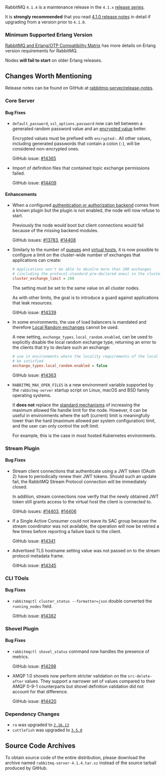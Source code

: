 RabbitMQ `4.1.4` is a maintenance release in the `4.1.x` [release series](https://www.rabbitmq.com/release-information).

It is **strongly recommended** that you read [4.1.0 release notes](https://github.com/rabbitmq/rabbitmq-server/releases/tag/v4.1.0)
in detail if upgrading from a version prior to `4.1.0`.


### Minimum Supported Erlang Version

[RabbitMQ and Erlang/OTP Compatibility Matrix](https://www.rabbitmq.com/docs/which-erlang) has more details on Erlang version requirements for RabbitMQ.

Nodes **will fail to start** on older Erlang releases.


## Changes Worth Mentioning

Release notes can be found on GitHub at [rabbitmq-server/release-notes](https://github.com/rabbitmq/rabbitmq-server/tree/v4.1.x/release-notes).


### Core Server

#### Bug Fixes

 * `default_password`, `ssl_options.password` now can tell between a generated random password
   value and an [encrypted value](https://www.rabbitmq.com/docs/configure#configuration-encryption) better.

   Encrypted values must be prefixed with `encrypted:`. All other values, including
   generated passwords that contain a colon (`:`), will be considered non-encrypted ones.

   GitHub issue: [#14365](https://github.com/rabbitmq/rabbitmq-server/pull/14365)

 * Import of definition files that contained topic exchange permissions failed.

   GitHub issue: [#14409](https://github.com/rabbitmq/rabbitmq-server/pull/14409)

#### Enhancements

 * When a configured [authentication or authorization backend](https://www.rabbitmq.com/docs/access-control#backends) comes from a known
   plugin but the plugin is not enabled, the node will now refuse to start.

   Previously the node would boot but client connections would fail because
   of the missing backend modules.

   GitHub issues: [#13783](https://github.com/rabbitmq/rabbitmq-server/discussions/13783), [#14408](https://github.com/rabbitmq/rabbitmq-server/pull/14408)

 * Similarly to the number of [queues](https://github.com/rabbitmq/rabbitmq-server/pull/11196) and [virtual hosts](https://github.com/rabbitmq/rabbitmq-server/pull/7798), it is now possible
   to configure a limit on the cluster-wide number of exchanges that applications
   can create:

   ```ini
   # Applications won't be able to decalre more than 200 exchanges
   # (including the protocol-standard pre-declared ones) in the cluster
   cluster_exchange_limit = 200
   ```

   The setting must be set to the same value on all cluster nodes.

   As with other limits, the goal is to introduce a guard against applications
   that leak resources.

   GitHub issue: [#14339](https://github.com/rabbitmq/rabbitmq-server/pull/14339)


 * In some environments, the use of load balancers is mandated and therefore
   [Local Random exchanges](https://www.rabbitmq.com/docs/local-random-exchange) cannot be used.

   A new setting, `exchange_types.local_random.enabled`, can be used to explicitly disable the local random exchange type,
   returning an error to the clients that try to declare such an exchange:

   ```ini
   # use in environments where the locality requirements of the local random exchange type cannot
   # be satisfied
   exchange_types.local_random.enabled = false
   ```

   GitHub issue: [#14363](https://github.com/rabbitmq/rabbitmq-server/pull/14363)

 * `RABBITMQ_MAX_OPEN_FILES` is a new environment variable supported by the `rabbitmq-server`
   startup script on Linux, macOS and BSD family operating systems.

   It **does not** replace the [standard mechanisms](https://www.rabbitmq.com/docs/networking#open-file-handle-limit) of increasing the maximum allowed
   file handle limit for the node. However, it can be useful in environments where the
   soft (current) limit is meaningfully lower than the hard (maximum allowed per system configuration) limit, and the user can only control the soft limit.

   For example, this is the case in most hosted Kubernetes environments.


### Stream Plugin

#### Bug Fixes

 * Stream client connections that authenticate using a JWT token (OAuth 2) have
   to periodically renew their JWT tokens. Should such an update fail,
   the RabbitMQ Stream Protocol connection will be immediately closed.

   In addition, stream connections now verify that the newly obtained JWT
   token still grants access to the virtual host the client is connected to.

   GitHub issues: [#14403](https://github.com/rabbitmq/rabbitmq-server/pull/14403), [#14406](https://github.com/rabbitmq/rabbitmq-server/pull/14406)

 * If a Single Active Consumer could not leave its SAC group because the stream
   coordinator was not available, the operation will now be retried a few times
   before reporting a failure back to the client.

   GitHub issue: [#14341](https://github.com/rabbitmq/rabbitmq-server/pull/14341)

 * Advertised TLS hostname setting value was not passed on to the stream protocol
   metadata frame.

   GitHub issue: [#14345](https://github.com/rabbitmq/rabbitmq-server/pull/14345)


### CLI TOols

#### Bug Fixes

 * `rabbitmqctl cluster_status --formatter=json` double converted the `running_nodes`
   field.

   GitHub issue: [#14382](https://github.com/rabbitmq/rabbitmq-server/pull/14382)


### Shovel Plugin

#### Bug Fixes

 * `rabbitmqctl shovel_status` command now handles the presence of metrics.

   GitHub issue: [#14298](https://github.com/rabbitmq/rabbitmq-server/pull/14298)

 * AMQP 1.0 shovels now perform stricter validation on the `src-delete-after` values.
   They support a narrower set of values compared to their AMQP 0-9-1 counterparts
   but shovel definition validation did not account for that difference.

   GitHub issue: [#14420](https://github.com/rabbitmq/rabbitmq-server/pull/14420)


### Dependency Changes

 * `ra` was upgraded to [`2.16.13`](https://github.com/rabbitmq/ra/releases)
 * `cuttlefish` was upgraded to [`3.5.0`](https://github.com/kyorai/cuttlefish/releases)


## Source Code Archives

To obtain source code of the entire distribution, please download the archive named `rabbitmq-server-4.1.4.tar.xz`
instead of the source tarball produced by GitHub.

